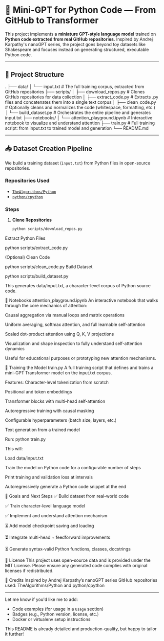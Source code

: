 # 🧠 Mini-GPT for Python Code — From GitHub to Transformer

This project implements a **miniature GPT-style language model** trained on **Python code extracted from real GitHub repositories**. Inspired by Andrej Karpathy's nanoGPT series, the project goes beyond toy datasets like Shakespeare and focuses instead on generating structured, executable Python code.

---

## 📂 Project Structure

.
├── data/
│ └── input.txt # The full training corpus, extracted from GitHub repositories
├── scripts/
│ ├── download_repos.py # Clones GitHub repositories for data collection
│ ├── extract_code.py # Extracts .py files and concatenates them into a single text corpus
│ ├── clean_code.py # Optionally cleans and normalizes the code (whitespace, formatting, etc.)
│ └── build_dataset.py # Orchestrates the entire pipeline and generates input.txt
├── notebooks/
│ └── attention_playground.ipynb # Interactive notebook to visualize and understand attention
├── train.py # Full training script: from input.txt to trained model and generation
└── README.md

---

## 📥 Dataset Creation Pipeline

We build a training dataset (`input.txt`) from Python files in open-source repositories.

### Repositories Used
- [`TheAlgorithms/Python`](https://github.com/TheAlgorithms/Python)
- [`python/cpython`](https://github.com/python/cpython)

### Steps

1. **Clone Repositories**
   ```bash
   python scripts/download_repos.py

Extract Python Files

python scripts/extract_code.py

(Optional) Clean Code

python scripts/clean_code.py
Build Dataset

python scripts/build_dataset.py

This generates data/input.txt, a character-level corpus of Python source code.

📓 Notebooks
attention_playground.ipynb
An interactive notebook that walks through the core mechanics of attention:

Causal aggregation via manual loops and matrix operations

Uniform averaging, softmax attention, and full learnable self-attention

Scaled dot-product attention using Q, K, V projections

Visualization and shape inspection to fully understand self-attention dynamics

Useful for educational purposes or prototyping new attention mechanisms.

🚀 Training the Model
train.py
A full training script that defines and trains a mini-GPT Transformer model on the input.txt corpus.

Features:
Character-level tokenization from scratch

Positional and token embeddings

Transformer blocks with multi-head self-attention

Autoregressive training with causal masking

Configurable hyperparameters (batch size, layers, etc.)

Text generation from a trained model

Run:
python train.py

This will:

Load data/input.txt

Train the model on Python code for a configurable number of steps

Print training and validation loss at intervals

Autoregressively generate a Python code snippet at the end

🧠 Goals and Next Steps
✅ Build dataset from real-world code

✅ Train character-level language model

✅ Implement and understand attention mechanism

⏳ Add model checkpoint saving and loading

⏳ Integrate multi-head + feedforward improvements

⏳ Generate syntax-valid Python functions, classes, docstrings

📜 License
This project uses open-source data and is provided under the MIT License. Please ensure any generated code complies with original licenses if redistributed.

🙌 Credits
Inspired by Andrej Karpathy’s nanoGPT series
GitHub repositories used: TheAlgorithms/Python and python/cpython

---

Let me know if you'd like me to add:
- Code examples (for usage in a `Usage` section)
- Badges (e.g., Python version, license, etc.)
- Docker or virtualenv setup instructions

This README is already detailed and production-quality, but happy to tailor it further!